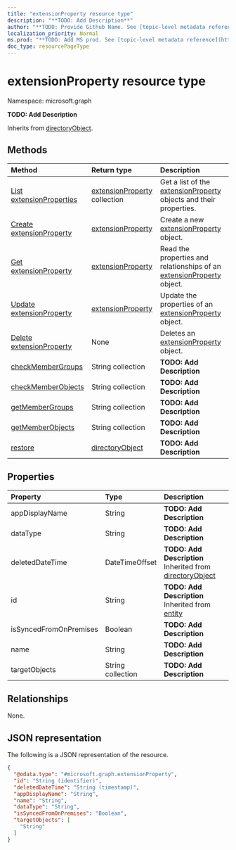 ```yaml
---
title: "extensionProperty resource type"
description: "**TODO: Add Description**"
author: "**TODO: Provide Github Name. See [topic-level metadata reference](https://msgo.azurewebsites.net/add/document/guidelines/metadata.html#topic-level-metadata)**"
localization_priority: Normal
ms.prod: "**TODO: Add MS prod. See [topic-level metadata reference](https://msgo.azurewebsites.net/add/document/guidelines/metadata.html#topic-level-metadata)**"
doc_type: resourcePageType
---
```


# extensionProperty resource type

Namespace: microsoft.graph

**TODO: Add Description**


Inherits from [directoryObject](../resources/directoryobject.md).

## Methods
|Method|Return type|Description|
|:---|:---|:---|
|[List extensionProperties](../api/extensionproperty-list.md)|[extensionProperty](../resources/extensionproperty.md) collection|Get a list of the [extensionProperty](../resources/extensionproperty.md) objects and their properties.|
|[Create extensionProperty](../api/extensionproperty-create.md)|[extensionProperty](../resources/extensionproperty.md)|Create a new [extensionProperty](../resources/extensionproperty.md) object.|
|[Get extensionProperty](../api/extensionproperty-get.md)|[extensionProperty](../resources/extensionproperty.md)|Read the properties and relationships of an [extensionProperty](../resources/extensionproperty.md) object.|
|[Update extensionProperty](../api/extensionproperty-update.md)|[extensionProperty](../resources/extensionproperty.md)|Update the properties of an [extensionProperty](../resources/extensionproperty.md) object.|
|[Delete extensionProperty](../api/extensionproperty-delete.md)|None|Deletes an [extensionProperty](../resources/extensionproperty.md) object.|
|[checkMemberGroups](../api/extensionproperty-checkmembergroups.md)|String collection|**TODO: Add Description**|
|[checkMemberObjects](../api/extensionproperty-checkmemberobjects.md)|String collection|**TODO: Add Description**|
|[getMemberGroups](../api/extensionproperty-getmembergroups.md)|String collection|**TODO: Add Description**|
|[getMemberObjects](../api/extensionproperty-getmemberobjects.md)|String collection|**TODO: Add Description**|
|[restore](../api/extensionproperty-restore.md)|[directoryObject](../resources/directoryobject.md)|**TODO: Add Description**|

## Properties
|Property|Type|Description|
|:---|:---|:---|
|appDisplayName|String|**TODO: Add Description**|
|dataType|String|**TODO: Add Description**|
|deletedDateTime|DateTimeOffset|**TODO: Add Description** Inherited from [directoryObject](../resources/directoryobject.md)|
|id|String|**TODO: Add Description** Inherited from [entity](../resources/entity.md)|
|isSyncedFromOnPremises|Boolean|**TODO: Add Description**|
|name|String|**TODO: Add Description**|
|targetObjects|String collection|**TODO: Add Description**|

## Relationships
None.

## JSON representation
The following is a JSON representation of the resource.
<!-- {
  "blockType": "resource",
  "keyProperty": "id",
  "@odata.type": "microsoft.graph.extensionProperty",
  "baseType": "microsoft.graph.directoryObject",
  "openType": true
}
-->
``` json
{
  "@odata.type": "#microsoft.graph.extensionProperty",
  "id": "String (identifier)",
  "deletedDateTime": "String (timestamp)",
  "appDisplayName": "String",
  "name": "String",
  "dataType": "String",
  "isSyncedFromOnPremises": "Boolean",
  "targetObjects": [
    "String"
  ]
}
```

